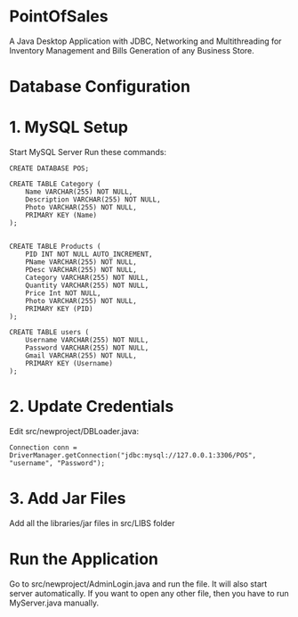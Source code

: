 # PointOfSales
 A Java Desktop Application with JDBC, Networking and Multithreading for Inventory Management and Bills Generation of any Business Store.

# Database Configuration

# 1. MySQL Setup
Start MySQL Server
Run these commands:

```
CREATE DATABASE POS;

CREATE TABLE Category (
    Name VARCHAR(255) NOT NULL,
    Description VARCHAR(255) NOT NULL,
    Photo VARCHAR(255) NOT NULL,
    PRIMARY KEY (Name)
);


CREATE TABLE Products (
    PID INT NOT NULL AUTO_INCREMENT,
    PName VARCHAR(255) NOT NULL,
    PDesc VARCHAR(255) NOT NULL,
    Category VARCHAR(255) NOT NULL,
    Quantity VARCHAR(255) NOT NULL,
    Price Int NOT NULL,
    Photo VARCHAR(255) NOT NULL,
    PRIMARY KEY (PID)
);

CREATE TABLE users (
    Username VARCHAR(255) NOT NULL,
    Password VARCHAR(255) NOT NULL,
    Gmail VARCHAR(255) NOT NULL,
    PRIMARY KEY (Username)
);
```
# 2. Update Credentials

Edit src/newproject/DBLoader.java:

```
Connection conn = DriverManager.getConnection("jdbc:mysql://127.0.0.1:3306/POS", "username", "Password");
```

# 3. Add Jar Files

Add all the libraries/jar files in src/LIBS folder


#

# Run the Application

Go to src/newproject/AdminLogin.java and run the file. It will also start server automatically.
If you want to open any other file, then you have to run MyServer.java manually.


